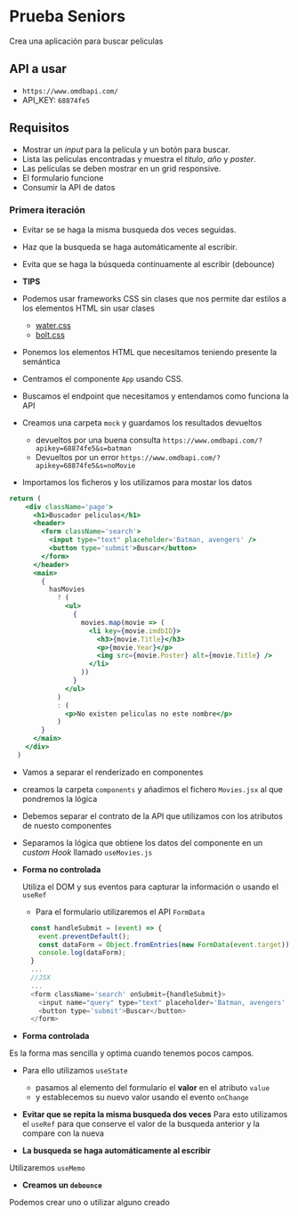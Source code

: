 # Prueba Seniors

Crea una aplicación para buscar peliculas

## API a usar

- `https://www.omdbapi.com/`
- API_KEY: `68874fe5`

## Requisitos

- Mostrar un _input_ para la película y un botón para buscar.
- Lista las peliculas encontradas y muestra el _titulo_, _año_ y _poster_.
- Las películas se deben mostrar en un grid responsive.
- El formulario funcione
- Consumir la API de datos

### Primera iteración

- Evitar se se haga la misma busqueda dos veces seguidas.
- Haz que la busqueda se haga automáticamente al escribir.
- Evita que se haga la búsqueda continuamente al escribir (debounce)

- **TIPS**

- Podemos usar frameworks CSS sin clases que nos permite dar estilos a los elementos HTML sin usar clases
  - [water.css](https://watercss.kognise.dev/)
  - [bolt.css](https://boltcss.com/)

- Ponemos los elementos HTML que necesitamos teniendo presente la semántica
- Centramos el componente `App` usando CSS.
- Buscamos el endpoint que necesitamos y entendamos como funciona la API
- Creamos una carpeta `mock` y guardamos los resultados devueltos
  - devueltos por una buena consulta `https://www.omdbapi.com/?apikey=68874fe5&s=batman`
  - Devueltos por un error  `https://www.omdbapi.com/?apikey=68874fe5&s=noMovie`
- Importamos los ficheros y los utilizamos para mostar los datos

```jsx
return (
    <div className='page'>
      <h1>Buscador peliculas</h1>
      <header>
        <form className='search'>
          <input type="text" placeholder='Batman, avengers' />
          <button type='submit'>Buscar</button>
        </form>
      </header>
      <main>
        {
          hasMovies
            ? (
              <ul>
                {
                  movies.map(movie => (
                    <li key={movie.imdbID}>
                      <h3>{movie.Title}</h3>
                      <p>{movie.Year}</p>
                      <img src={movie.Poster} alt={movie.Title} />
                    </li>
                  ))
                }
              </ul>
            )
            : (
              <p>No existen peliculas no este nombre</p>
            )
        }
      </main>
    </div>
  )
```

- Vamos a separar el renderizado en componentes
- creamos la carpeta `components` y añadimos el fichero `Movies.jsx` al que pondremos la lógica
- Debemos separar el contrato de la API que utilizamos con los atributos de nuesto componentes
- Separamos la lógica que obtiene los datos del componente en un _custom Hook_ llamado `useMovies.js`

- **Forma no controlada**

  Utiliza el DOM y sus eventos para capturar la información o usando el `useRef`

  - Para el formulario utilizaremos el API `FormData`

  ```js
    const handleSubmit = (event) => {
      event.preventDefault();
      const dataForm = Object.fromEntries(new FormData(event.target))
      console.log(dataForm);
    }
    ...
    //JSX
    ...
    <form className='search' onSubmit={handleSubmit}>
      <input name="query" type="text" placeholder='Batman, avengers' />
      <button type='submit'>Buscar</button>
    </form>

  ```

- **Forma controlada**

 Es la forma mas sencilla y optima cuando tenemos pocos campos.

- Para ello utilizamos `useState`
  - pasamos al elemento del formulario el **valor** en el atributo `value`
  - y establecemos su nuevo valor usando el evento `onChange`

- **Evitar que se repita la misma busqueda dos veces**
  Para esto utilizamos el `useRef` para que conserve el valor de la busqueda anterior y la compare con la nueva

- **La busqueda se haga automáticamente al escribir**

Utilizaremos `useMemo`

- **Creamos un `debounce`**

Podemos crear uno o utilizar alguno creado
